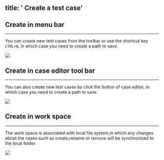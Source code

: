 title: ' Create a test case'
---
## Create in menu bar
---
You can create new test cases from the toolbar or use the shortcut key `CTRL+N`, in which case you need to create a path to save.

<img class="large-images" src="/images/guide/case-01.png">
<br>

## Create in case editor tool bar
---
You can also create new test cases by click the <i class="fa fa-file-code-o"></i> button of case editor, in which case you need to create a path to save.

<img class="large-images" src="/images/guide/case-02.png">
<br>

## Create in work space
---
The work space is associated with local file system,in which any changes about the cases such as create,rename or remove will be synchronized to the local folder.


<img class="large-images" src="/images/guide/case-03.png">